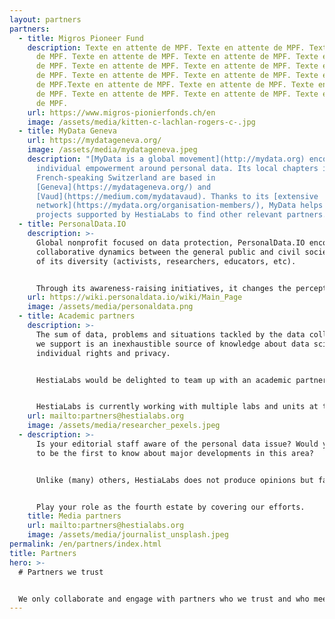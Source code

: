 ```yaml
---
layout: partners
partners:
  - title: Migros Pioneer Fund
    description: Texte en attente de MPF. Texte en attente de MPF. Texte en attente
      de MPF. Texte en attente de MPF. Texte en attente de MPF. Texte en attente
      de MPF. Texte en attente de MPF. Texte en attente de MPF. Texte en attente
      de MPF. Texte en attente de MPF. Texte en attente de MPF. Texte en attente
      de MPF.Texte en attente de MPF. Texte en attente de MPF. Texte en attente
      de MPF. Texte en attente de MPF. Texte en attente de MPF. Texte en attente
      de MPF.
    url: https://www.migros-pionierfonds.ch/en
    image: /assets/media/kitten-c-lachlan-rogers-c-.jpg
  - title: MyData Geneva
    url: https://mydatageneva.org/
    image: /assets/media/mydatageneva.jpeg
    description: "[MyData is a global movement](http://mydata.org) encouraging
      individual empowerment around personal data. Its local chapters in
      French-speaking Switzerland are based in
      [Geneva](https://mydatageneva.org/) and
      [Vaud](https://medium.com/mydatavaud). Thanks to its [extensive
      network](https://mydata.org/organisation-members/), MyData helps the
      projects supported by HestiaLabs to find other relevant partners."
  - title: PersonalData.IO
    description: >-
      Global nonprofit focused on data protection, PersonalData.IO encourages
      collaborative dynamics between the general public and civil society in all
      of its diversity (activists, researchers, educators, etc).


      Through its awareness-raising initiatives, it changes the perception of people outside our [data collectives](https://hestialabs.org/en/projects/) about the issues we address, and how they want to situate themselves as actors of change.
    url: https://wiki.personaldata.io/wiki/Main_Page
    image: /assets/media/personaldata.png
  - title: Academic partners
    description: >-
      The sum of data, problems and situations tackled by the data collectives
      we support is an inexhaustible source of knowledge about data science,
      individual rights and privacy.


      HestiaLabs would be delighted to team up with an academic partner or partners. Their expertise and legitimacy on these topics would enhance the value of this knowledge and give it the scientific resonance it deserves.


      HestiaLabs is currently working with multiple labs and units at the [University of Genève](https://www.unige.ch/) and the [Ecole Polytechnique Fédérale de Lausanne](https://www.epfl.ch).
    url: mailto:partners@hestialabs.org
    image: /assets/media/researcher_pexels.jpeg
  - description: >-
      Is your editorial staff aware of the personal data issue? Would you like
      to be the first to know about major developments in this area?


      Unlike (many) others, HestiaLabs does not produce opinions but facts: data analysis, tangible innovations, scientific knowledge...


      Play your role as the fourth estate by covering our efforts.
    title: Media partners
    url: mailto:partners@hestialabs.org
    image: /assets/media/journalist_unsplash.jpeg
permalink: /en/partners/index.html
title: Partners
hero: >-
  # Partners we trust


  We only collaborate and engage with partners who we trust and who meet our ethical charter
---
```

